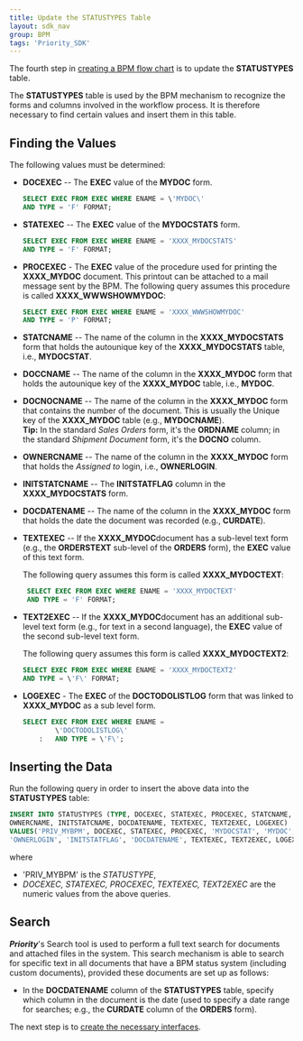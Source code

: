 ```yaml
---
title: Update the STATUSTYPES Table
layout: sdk_nav
group: BPM
tags: 'Priority_SDK'
---
```



The fourth step in [creating a BPM flow
chart](Creating-BPM-Flow-Charts ) is to update the
**STATUSTYPES** table.

The **STATUSTYPES** table is used by the BPM mechanism to recognize the
forms and columns involved in the workflow process. It is therefore
necessary to find certain values and insert them in this table.

## Finding the Values 

The following values must be determined:

-   **DOCEXEC** -- The **EXEC** value of the **MYDOC** form.

    ```sql
    SELECT EXEC FROM EXEC WHERE ENAME = \'MYDOC\'
    AND TYPE = 'F' FORMAT; 
    ```

-   **STATEXEC** -- The **EXEC** value of the **MYDOCSTATS** form.

    ```sql
    SELECT EXEC FROM EXEC WHERE ENAME = 'XXXX_MYDOCSTATS'
    AND TYPE = 'F' FORMAT; 
    ```


-   **PROCEXEC** - The **EXEC** value of the procedure used for printing the **XXXX_MYDOC** document. This printout can be attached to a mail message sent by the BPM. The following query assumes this procedure is called **XXXX_WWWSHOWMYDOC**:

    ```sql
    SELECT EXEC FROM EXEC WHERE ENAME = 'XXXX_WWWSHOWMYDOC'
    AND TYPE = 'P' FORMAT; 
    ```


-   **STATCNAME** -- The name of the column in the **XXXX_MYDOCSTATS**
    form that holds the autounique key of the **XXXX_MYDOCSTATS** table,
    i.e., **MYDOCSTAT**.


-   **DOCCNAME** -- The name of the column in the **XXXX_MYDOC** form
    that holds the autounique key of the **XXXX_MYDOC** table, i.e.,
    **MYDOC**.


-   **DOCNOCNAME** -- The name of the column in the **XXXX_MYDOC** form
    that contains the number of the document. This is usually the Unique
    key of the **XXXX_MYDOC** table (e.g., **MYDOCNAME**).\
    **Tip:** In the standard *Sales Orders* form, it\'s the **ORDNAME**
    column; in the standard *Shipment Document* form, it\'s the
    **DOCNO** column.


-   **OWNERCNAME** -- The name of the column in the **XXXX_MYDOC** form
    that holds the *Assigned to* login, i.e., **OWNERLOGIN**.


-   **INITSTATCNAME** -- The **INITSTATFLAG** column in the
    **XXXX_MYDOCSTATS** form.


-   **DOCDATENAME** -- The name of the column in the **XXXX_MYDOC** form
    that holds the date the document was recorded (e.g., **CURDATE**).
    <!-- **Note:** This column is used to retrieve the document when
    performing a full text search; for details, see [**Enterprise
    Search**](#Enterprise_Search ). -->


-   **TEXTEXEC** -- If the **XXXX_MYDOC**document has a sub-level text form (e.g., the **ORDERSTEXT** sub-level of the **ORDERS** form), the **EXEC** value of this text form.

    The following query assumes this form is called      **XXXX_MYDOCTEXT**:

    ```sql
     SELECT EXEC FROM EXEC WHERE ENAME = 'XXXX_MYDOCTEXT'
     AND TYPE = 'F' FORMAT; 
    ```


-   **TEXT2EXEC** -- If the **XXXX_MYDOC**document has an additional sub-level text form (e.g., for text in a second language), the **EXEC** value of the second sub-level text form.

    The following query assumes this form is called
    **XXXX_MYDOCTEXT2**:
    ```sql
    SELECT EXEC FROM EXEC WHERE ENAME = 'XXXX_MYDOCTEXT2'
    AND TYPE = \'F\' FORMAT; 
    ```


-   **LOGEXEC** - The **EXEC** of the **DOCTODOLISTLOG** form that was
    linked to **XXXX_MYDOC** as a sub level form.

    ```sql
    SELECT EXEC FROM EXEC WHERE ENAME =
            \'DOCTODOLISTLOG\'
        :   AND TYPE = \'F\'; 
    ```

## Inserting the Data 

Run the following query in order to insert the above data into the
**STATUSTYPES** table:

```sql
INSERT INTO STATUSTYPES (TYPE, DOCEXEC, STATEXEC, PROCEXEC, STATCNAME, DOCCNAME, DOCNOCNAME, 
OWNERCNAME, INITSTATCNAME, DOCDATENAME, TEXTEXEC, TEXT2EXEC, LOGEXEC) 
VALUES('PRIV_MYBPM', DOCEXEC, STATEXEC, PROCEXEC, 'MYDOCSTAT', 'MYDOC', 'MYDOCNAME', 
'OWNERLOGIN', 'INITSTATFLAG', 'DOCDATENAME', TEXTEXEC, TEXT2EXEC, LOGEXEC);
```

where
* \'PRIV_MYBPM\' is the *STATUSTYPE*, 
* *DOCEXEC, STATEXEC, PROCEXEC*, *TEXTEXEC, TEXT2EXEC* are the numeric values from the above queries.

## Search

***Priority***\'s Search tool is used to perform a full text search for
documents and attached files in the system. This search mechanism is
able to search for specific text in all documents that have a BPM status
system (including custom documents), provided these documents are set up
as follows:

-   In the **DOCDATENAME** column of the **STATUSTYPES** table, specify
    which column in the document is the date (used to specify a date
    range for searches; e.g., the **CURDATE** column of the **ORDERS**
    form).

The next step is to [create the necessary
interfaces](BPM-CreateInterfaces ).
